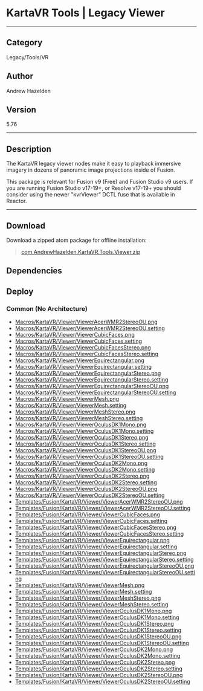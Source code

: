 # KartaVR Tools | Legacy Viewer
___

## Category
Legacy/Tools/VR

## Author
Andrew Hazelden

## Version
5.76

___

## Description
<p>The KartaVR legacy viewer nodes make it easy to playback immersive imagery in dozens of panoramic image projections inside of Fusion.</p>

<p>This package is relevant for Fusion v9 (Free) and Fusion Studio v9 users. If you are running Fusion Studio v17-19+, or Resolve v17-19+ you should consider using the newer "kvrViewer" DCTL fuse that is available in Reactor.</p>

___

## Download

Download a zipped atom package for offline installation:
> [com.AndrewHazelden.KartaVR.Tools.Viewer.zip](https://gitlab.com/WeSuckLess/Reactor/-/archive/master/Reactor-master.zip?path=Atoms/com.AndrewHazelden.KartaVR.Tools.Viewer)  

## Dependencies

## Deploy

### Common (No Architecture)

<ul>
<li><a href="https://gitlab.com/WeSuckLess/Reactor/-/blob/master/Atoms/com.AndrewHazelden.KartaVR.Tools.Viewer/Macros/KartaVR/Viewer/ViewerAcerWMR2StereoOU.png?ref_type=heads">Macros/KartaVR/Viewer/ViewerAcerWMR2StereoOU.png</a></li>
<li><a href="https://gitlab.com/WeSuckLess/Reactor/-/blob/master/Atoms/com.AndrewHazelden.KartaVR.Tools.Viewer/Macros/KartaVR/Viewer/ViewerAcerWMR2StereoOU.setting?ref_type=heads">Macros/KartaVR/Viewer/ViewerAcerWMR2StereoOU.setting</a></li>
<li><a href="https://gitlab.com/WeSuckLess/Reactor/-/blob/master/Atoms/com.AndrewHazelden.KartaVR.Tools.Viewer/Macros/KartaVR/Viewer/ViewerCubicFaces.png?ref_type=heads">Macros/KartaVR/Viewer/ViewerCubicFaces.png</a></li>
<li><a href="https://gitlab.com/WeSuckLess/Reactor/-/blob/master/Atoms/com.AndrewHazelden.KartaVR.Tools.Viewer/Macros/KartaVR/Viewer/ViewerCubicFaces.setting?ref_type=heads">Macros/KartaVR/Viewer/ViewerCubicFaces.setting</a></li>
<li><a href="https://gitlab.com/WeSuckLess/Reactor/-/blob/master/Atoms/com.AndrewHazelden.KartaVR.Tools.Viewer/Macros/KartaVR/Viewer/ViewerCubicFacesStereo.png?ref_type=heads">Macros/KartaVR/Viewer/ViewerCubicFacesStereo.png</a></li>
<li><a href="https://gitlab.com/WeSuckLess/Reactor/-/blob/master/Atoms/com.AndrewHazelden.KartaVR.Tools.Viewer/Macros/KartaVR/Viewer/ViewerCubicFacesStereo.setting?ref_type=heads">Macros/KartaVR/Viewer/ViewerCubicFacesStereo.setting</a></li>
<li><a href="https://gitlab.com/WeSuckLess/Reactor/-/blob/master/Atoms/com.AndrewHazelden.KartaVR.Tools.Viewer/Macros/KartaVR/Viewer/ViewerEquirectangular.png?ref_type=heads">Macros/KartaVR/Viewer/ViewerEquirectangular.png</a></li>
<li><a href="https://gitlab.com/WeSuckLess/Reactor/-/blob/master/Atoms/com.AndrewHazelden.KartaVR.Tools.Viewer/Macros/KartaVR/Viewer/ViewerEquirectangular.setting?ref_type=heads">Macros/KartaVR/Viewer/ViewerEquirectangular.setting</a></li>
<li><a href="https://gitlab.com/WeSuckLess/Reactor/-/blob/master/Atoms/com.AndrewHazelden.KartaVR.Tools.Viewer/Macros/KartaVR/Viewer/ViewerEquirectangularStereo.png?ref_type=heads">Macros/KartaVR/Viewer/ViewerEquirectangularStereo.png</a></li>
<li><a href="https://gitlab.com/WeSuckLess/Reactor/-/blob/master/Atoms/com.AndrewHazelden.KartaVR.Tools.Viewer/Macros/KartaVR/Viewer/ViewerEquirectangularStereo.setting?ref_type=heads">Macros/KartaVR/Viewer/ViewerEquirectangularStereo.setting</a></li>
<li><a href="https://gitlab.com/WeSuckLess/Reactor/-/blob/master/Atoms/com.AndrewHazelden.KartaVR.Tools.Viewer/Macros/KartaVR/Viewer/ViewerEquirectangularStereoOU.png?ref_type=heads">Macros/KartaVR/Viewer/ViewerEquirectangularStereoOU.png</a></li>
<li><a href="https://gitlab.com/WeSuckLess/Reactor/-/blob/master/Atoms/com.AndrewHazelden.KartaVR.Tools.Viewer/Macros/KartaVR/Viewer/ViewerEquirectangularStereoOU.setting?ref_type=heads">Macros/KartaVR/Viewer/ViewerEquirectangularStereoOU.setting</a></li>
<li><a href="https://gitlab.com/WeSuckLess/Reactor/-/blob/master/Atoms/com.AndrewHazelden.KartaVR.Tools.Viewer/Macros/KartaVR/Viewer/ViewerMesh.png?ref_type=heads">Macros/KartaVR/Viewer/ViewerMesh.png</a></li>
<li><a href="https://gitlab.com/WeSuckLess/Reactor/-/blob/master/Atoms/com.AndrewHazelden.KartaVR.Tools.Viewer/Macros/KartaVR/Viewer/ViewerMesh.setting?ref_type=heads">Macros/KartaVR/Viewer/ViewerMesh.setting</a></li>
<li><a href="https://gitlab.com/WeSuckLess/Reactor/-/blob/master/Atoms/com.AndrewHazelden.KartaVR.Tools.Viewer/Macros/KartaVR/Viewer/ViewerMeshStereo.png?ref_type=heads">Macros/KartaVR/Viewer/ViewerMeshStereo.png</a></li>
<li><a href="https://gitlab.com/WeSuckLess/Reactor/-/blob/master/Atoms/com.AndrewHazelden.KartaVR.Tools.Viewer/Macros/KartaVR/Viewer/ViewerMeshStereo.setting?ref_type=heads">Macros/KartaVR/Viewer/ViewerMeshStereo.setting</a></li>
<li><a href="https://gitlab.com/WeSuckLess/Reactor/-/blob/master/Atoms/com.AndrewHazelden.KartaVR.Tools.Viewer/Macros/KartaVR/Viewer/ViewerOculusDK1Mono.png?ref_type=heads">Macros/KartaVR/Viewer/ViewerOculusDK1Mono.png</a></li>
<li><a href="https://gitlab.com/WeSuckLess/Reactor/-/blob/master/Atoms/com.AndrewHazelden.KartaVR.Tools.Viewer/Macros/KartaVR/Viewer/ViewerOculusDK1Mono.setting?ref_type=heads">Macros/KartaVR/Viewer/ViewerOculusDK1Mono.setting</a></li>
<li><a href="https://gitlab.com/WeSuckLess/Reactor/-/blob/master/Atoms/com.AndrewHazelden.KartaVR.Tools.Viewer/Macros/KartaVR/Viewer/ViewerOculusDK1Stereo.png?ref_type=heads">Macros/KartaVR/Viewer/ViewerOculusDK1Stereo.png</a></li>
<li><a href="https://gitlab.com/WeSuckLess/Reactor/-/blob/master/Atoms/com.AndrewHazelden.KartaVR.Tools.Viewer/Macros/KartaVR/Viewer/ViewerOculusDK1Stereo.setting?ref_type=heads">Macros/KartaVR/Viewer/ViewerOculusDK1Stereo.setting</a></li>
<li><a href="https://gitlab.com/WeSuckLess/Reactor/-/blob/master/Atoms/com.AndrewHazelden.KartaVR.Tools.Viewer/Macros/KartaVR/Viewer/ViewerOculusDK1StereoOU.png?ref_type=heads">Macros/KartaVR/Viewer/ViewerOculusDK1StereoOU.png</a></li>
<li><a href="https://gitlab.com/WeSuckLess/Reactor/-/blob/master/Atoms/com.AndrewHazelden.KartaVR.Tools.Viewer/Macros/KartaVR/Viewer/ViewerOculusDK1StereoOU.setting?ref_type=heads">Macros/KartaVR/Viewer/ViewerOculusDK1StereoOU.setting</a></li>
<li><a href="https://gitlab.com/WeSuckLess/Reactor/-/blob/master/Atoms/com.AndrewHazelden.KartaVR.Tools.Viewer/Macros/KartaVR/Viewer/ViewerOculusDK2Mono.png?ref_type=heads">Macros/KartaVR/Viewer/ViewerOculusDK2Mono.png</a></li>
<li><a href="https://gitlab.com/WeSuckLess/Reactor/-/blob/master/Atoms/com.AndrewHazelden.KartaVR.Tools.Viewer/Macros/KartaVR/Viewer/ViewerOculusDK2Mono.setting?ref_type=heads">Macros/KartaVR/Viewer/ViewerOculusDK2Mono.setting</a></li>
<li><a href="https://gitlab.com/WeSuckLess/Reactor/-/blob/master/Atoms/com.AndrewHazelden.KartaVR.Tools.Viewer/Macros/KartaVR/Viewer/ViewerOculusDK2Stereo.png?ref_type=heads">Macros/KartaVR/Viewer/ViewerOculusDK2Stereo.png</a></li>
<li><a href="https://gitlab.com/WeSuckLess/Reactor/-/blob/master/Atoms/com.AndrewHazelden.KartaVR.Tools.Viewer/Macros/KartaVR/Viewer/ViewerOculusDK2Stereo.setting?ref_type=heads">Macros/KartaVR/Viewer/ViewerOculusDK2Stereo.setting</a></li>
<li><a href="https://gitlab.com/WeSuckLess/Reactor/-/blob/master/Atoms/com.AndrewHazelden.KartaVR.Tools.Viewer/Macros/KartaVR/Viewer/ViewerOculusDK2StereoOU.png?ref_type=heads">Macros/KartaVR/Viewer/ViewerOculusDK2StereoOU.png</a></li>
<li><a href="https://gitlab.com/WeSuckLess/Reactor/-/blob/master/Atoms/com.AndrewHazelden.KartaVR.Tools.Viewer/Macros/KartaVR/Viewer/ViewerOculusDK2StereoOU.setting?ref_type=heads">Macros/KartaVR/Viewer/ViewerOculusDK2StereoOU.setting</a></li>
<li><a href="https://gitlab.com/WeSuckLess/Reactor/-/blob/master/Atoms/com.AndrewHazelden.KartaVR.Tools.Viewer/Templates/Fusion/KartaVR/Viewer/ViewerAcerWMR2StereoOU.png?ref_type=heads">Templates/Fusion/KartaVR/Viewer/ViewerAcerWMR2StereoOU.png</a></li>
<li><a href="https://gitlab.com/WeSuckLess/Reactor/-/blob/master/Atoms/com.AndrewHazelden.KartaVR.Tools.Viewer/Templates/Fusion/KartaVR/Viewer/ViewerAcerWMR2StereoOU.setting?ref_type=heads">Templates/Fusion/KartaVR/Viewer/ViewerAcerWMR2StereoOU.setting</a></li>
<li><a href="https://gitlab.com/WeSuckLess/Reactor/-/blob/master/Atoms/com.AndrewHazelden.KartaVR.Tools.Viewer/Templates/Fusion/KartaVR/Viewer/ViewerCubicFaces.png?ref_type=heads">Templates/Fusion/KartaVR/Viewer/ViewerCubicFaces.png</a></li>
<li><a href="https://gitlab.com/WeSuckLess/Reactor/-/blob/master/Atoms/com.AndrewHazelden.KartaVR.Tools.Viewer/Templates/Fusion/KartaVR/Viewer/ViewerCubicFaces.setting?ref_type=heads">Templates/Fusion/KartaVR/Viewer/ViewerCubicFaces.setting</a></li>
<li><a href="https://gitlab.com/WeSuckLess/Reactor/-/blob/master/Atoms/com.AndrewHazelden.KartaVR.Tools.Viewer/Templates/Fusion/KartaVR/Viewer/ViewerCubicFacesStereo.png?ref_type=heads">Templates/Fusion/KartaVR/Viewer/ViewerCubicFacesStereo.png</a></li>
<li><a href="https://gitlab.com/WeSuckLess/Reactor/-/blob/master/Atoms/com.AndrewHazelden.KartaVR.Tools.Viewer/Templates/Fusion/KartaVR/Viewer/ViewerCubicFacesStereo.setting?ref_type=heads">Templates/Fusion/KartaVR/Viewer/ViewerCubicFacesStereo.setting</a></li>
<li><a href="https://gitlab.com/WeSuckLess/Reactor/-/blob/master/Atoms/com.AndrewHazelden.KartaVR.Tools.Viewer/Templates/Fusion/KartaVR/Viewer/ViewerEquirectangular.png?ref_type=heads">Templates/Fusion/KartaVR/Viewer/ViewerEquirectangular.png</a></li>
<li><a href="https://gitlab.com/WeSuckLess/Reactor/-/blob/master/Atoms/com.AndrewHazelden.KartaVR.Tools.Viewer/Templates/Fusion/KartaVR/Viewer/ViewerEquirectangular.setting?ref_type=heads">Templates/Fusion/KartaVR/Viewer/ViewerEquirectangular.setting</a></li>
<li><a href="https://gitlab.com/WeSuckLess/Reactor/-/blob/master/Atoms/com.AndrewHazelden.KartaVR.Tools.Viewer/Templates/Fusion/KartaVR/Viewer/ViewerEquirectangularStereo.png?ref_type=heads">Templates/Fusion/KartaVR/Viewer/ViewerEquirectangularStereo.png</a></li>
<li><a href="https://gitlab.com/WeSuckLess/Reactor/-/blob/master/Atoms/com.AndrewHazelden.KartaVR.Tools.Viewer/Templates/Fusion/KartaVR/Viewer/ViewerEquirectangularStereo.setting?ref_type=heads">Templates/Fusion/KartaVR/Viewer/ViewerEquirectangularStereo.setting</a></li>
<li><a href="https://gitlab.com/WeSuckLess/Reactor/-/blob/master/Atoms/com.AndrewHazelden.KartaVR.Tools.Viewer/Templates/Fusion/KartaVR/Viewer/ViewerEquirectangularStereoOU.png?ref_type=heads">Templates/Fusion/KartaVR/Viewer/ViewerEquirectangularStereoOU.png</a></li>
<li><a href="https://gitlab.com/WeSuckLess/Reactor/-/blob/master/Atoms/com.AndrewHazelden.KartaVR.Tools.Viewer/Templates/Fusion/KartaVR/Viewer/ViewerEquirectangularStereoOU.setting?ref_type=heads">Templates/Fusion/KartaVR/Viewer/ViewerEquirectangularStereoOU.setting</a></li>
<li><a href="https://gitlab.com/WeSuckLess/Reactor/-/blob/master/Atoms/com.AndrewHazelden.KartaVR.Tools.Viewer/Templates/Fusion/KartaVR/Viewer/ViewerMesh.png?ref_type=heads">Templates/Fusion/KartaVR/Viewer/ViewerMesh.png</a></li>
<li><a href="https://gitlab.com/WeSuckLess/Reactor/-/blob/master/Atoms/com.AndrewHazelden.KartaVR.Tools.Viewer/Templates/Fusion/KartaVR/Viewer/ViewerMesh.setting?ref_type=heads">Templates/Fusion/KartaVR/Viewer/ViewerMesh.setting</a></li>
<li><a href="https://gitlab.com/WeSuckLess/Reactor/-/blob/master/Atoms/com.AndrewHazelden.KartaVR.Tools.Viewer/Templates/Fusion/KartaVR/Viewer/ViewerMeshStereo.png?ref_type=heads">Templates/Fusion/KartaVR/Viewer/ViewerMeshStereo.png</a></li>
<li><a href="https://gitlab.com/WeSuckLess/Reactor/-/blob/master/Atoms/com.AndrewHazelden.KartaVR.Tools.Viewer/Templates/Fusion/KartaVR/Viewer/ViewerMeshStereo.setting?ref_type=heads">Templates/Fusion/KartaVR/Viewer/ViewerMeshStereo.setting</a></li>
<li><a href="https://gitlab.com/WeSuckLess/Reactor/-/blob/master/Atoms/com.AndrewHazelden.KartaVR.Tools.Viewer/Templates/Fusion/KartaVR/Viewer/ViewerOculusDK1Mono.png?ref_type=heads">Templates/Fusion/KartaVR/Viewer/ViewerOculusDK1Mono.png</a></li>
<li><a href="https://gitlab.com/WeSuckLess/Reactor/-/blob/master/Atoms/com.AndrewHazelden.KartaVR.Tools.Viewer/Templates/Fusion/KartaVR/Viewer/ViewerOculusDK1Mono.setting?ref_type=heads">Templates/Fusion/KartaVR/Viewer/ViewerOculusDK1Mono.setting</a></li>
<li><a href="https://gitlab.com/WeSuckLess/Reactor/-/blob/master/Atoms/com.AndrewHazelden.KartaVR.Tools.Viewer/Templates/Fusion/KartaVR/Viewer/ViewerOculusDK1Stereo.png?ref_type=heads">Templates/Fusion/KartaVR/Viewer/ViewerOculusDK1Stereo.png</a></li>
<li><a href="https://gitlab.com/WeSuckLess/Reactor/-/blob/master/Atoms/com.AndrewHazelden.KartaVR.Tools.Viewer/Templates/Fusion/KartaVR/Viewer/ViewerOculusDK1Stereo.setting?ref_type=heads">Templates/Fusion/KartaVR/Viewer/ViewerOculusDK1Stereo.setting</a></li>
<li><a href="https://gitlab.com/WeSuckLess/Reactor/-/blob/master/Atoms/com.AndrewHazelden.KartaVR.Tools.Viewer/Templates/Fusion/KartaVR/Viewer/ViewerOculusDK1StereoOU.png?ref_type=heads">Templates/Fusion/KartaVR/Viewer/ViewerOculusDK1StereoOU.png</a></li>
<li><a href="https://gitlab.com/WeSuckLess/Reactor/-/blob/master/Atoms/com.AndrewHazelden.KartaVR.Tools.Viewer/Templates/Fusion/KartaVR/Viewer/ViewerOculusDK1StereoOU.setting?ref_type=heads">Templates/Fusion/KartaVR/Viewer/ViewerOculusDK1StereoOU.setting</a></li>
<li><a href="https://gitlab.com/WeSuckLess/Reactor/-/blob/master/Atoms/com.AndrewHazelden.KartaVR.Tools.Viewer/Templates/Fusion/KartaVR/Viewer/ViewerOculusDK2Mono.png?ref_type=heads">Templates/Fusion/KartaVR/Viewer/ViewerOculusDK2Mono.png</a></li>
<li><a href="https://gitlab.com/WeSuckLess/Reactor/-/blob/master/Atoms/com.AndrewHazelden.KartaVR.Tools.Viewer/Templates/Fusion/KartaVR/Viewer/ViewerOculusDK2Mono.setting?ref_type=heads">Templates/Fusion/KartaVR/Viewer/ViewerOculusDK2Mono.setting</a></li>
<li><a href="https://gitlab.com/WeSuckLess/Reactor/-/blob/master/Atoms/com.AndrewHazelden.KartaVR.Tools.Viewer/Templates/Fusion/KartaVR/Viewer/ViewerOculusDK2Stereo.png?ref_type=heads">Templates/Fusion/KartaVR/Viewer/ViewerOculusDK2Stereo.png</a></li>
<li><a href="https://gitlab.com/WeSuckLess/Reactor/-/blob/master/Atoms/com.AndrewHazelden.KartaVR.Tools.Viewer/Templates/Fusion/KartaVR/Viewer/ViewerOculusDK2Stereo.setting?ref_type=heads">Templates/Fusion/KartaVR/Viewer/ViewerOculusDK2Stereo.setting</a></li>
<li><a href="https://gitlab.com/WeSuckLess/Reactor/-/blob/master/Atoms/com.AndrewHazelden.KartaVR.Tools.Viewer/Templates/Fusion/KartaVR/Viewer/ViewerOculusDK2StereoOU.png?ref_type=heads">Templates/Fusion/KartaVR/Viewer/ViewerOculusDK2StereoOU.png</a></li>
<li><a href="https://gitlab.com/WeSuckLess/Reactor/-/blob/master/Atoms/com.AndrewHazelden.KartaVR.Tools.Viewer/Templates/Fusion/KartaVR/Viewer/ViewerOculusDK2StereoOU.setting?ref_type=heads">Templates/Fusion/KartaVR/Viewer/ViewerOculusDK2StereoOU.setting</a></li>
</ul>
